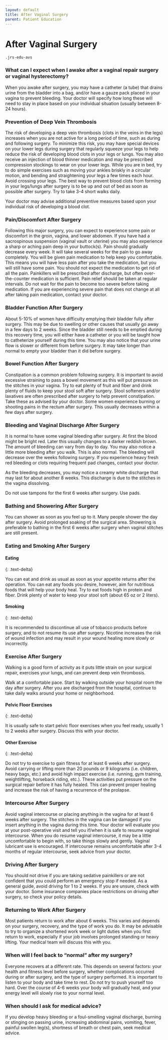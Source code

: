 ```yaml
---
layout: default
title: After Vaginal Surgery
parent: Patient Education
---
```


# After Vaginal Surgery

`.jrs-edu-avs`


### What can I expect when I awake after a vaginal repair surgery or vaginal hysterectomy?
When you awake after surgery, you may have a catheter (a tube) that drains urine from the bladder into a bag, and/or have a gauze pack placed in your vagina to prevent bleeding. Your doctor will specify how long these will need to stay in place based on your individual situation (usually between 8-24 hours).

### Prevention of Deep Vein Thrombosis
The risk of developing a deep vein thrombosis (clots in the veins in the legs) increases when you are not active for a long period of time, such as during and following surgery. To minimize this risk, you may have special devices on your lower legs during surgery that regularly squeeze your legs to help reduce the risk of developing blood clots in your legs or lungs. You may also receive an injection of blood thinner medication and may be prescribed compression stockings to wear on your lower legs. While you are in bed, try to do simple exercises such as moving your ankles briskly in a circular motion, and bending and straightening your legs a few times each hour. Avoid crossing your legs. The best way to prevent blood clots from forming in your legs/lungs after surgery is to be up and out of bed as soon as possible after surgery. Try to take 3-4 short walks daily.

Your doctor may advise additional preventive measures based upon your individual risk of developing a blood clot.

### Pain/Discomfort After Surgery
Following this major surgery, you can expect to experience some pain or discomfort in the groin, vagina, and lower abdomen. If you have had a sacrospinous suspension (vaginal vault or uterine) you may also experience a sharp or aching pain deep in your buttock(s). Pain should gradually decrease every week. It will take several weeks for the pain to go away completely. You will be given pain medication to help keep you comfortable. This means you will have less pain after you take the medication, but you will still have some pain. You should not expect the medication to get rid of all the pain. Painkillers will be prescribed after discharge, but often over-the-counter medication is sufficient. Pain relief should be taken at regular intervals. Do not wait for the pain to become too severe before taking medication. If you are experiencing severe pain that does not change at all after taking pain medication, contact your doctor.

### Bladder Function After Surgery
About 5-10% of women have difficulty emptying their bladder fully after surgery. This may be due to swelling or other causes that usually go away in a few days to 2 weeks. Since the bladder still needs to be emptied during this recovery time, you will either have a catheter or you will be taught how to catheterize yourself during this time.  You may also notice that your urine flow is slower or different from before surgery. It may take longer than normal to empty your bladder than it did before surgery.

### Bowel Function After Surgery
Constipation is a common problem following surgery. It is important to avoid excessive straining to pass a bowel movement as this will put pressure on the stitches in your vagina. Try to eat plenty of fruit and fiber and drink plenty of fluids to keep your stool soft after surgery. Stool softeners and/or laxatives are often prescribed after surgery to help prevent constipation. Take these as advised by your doctor. Some women experience burning or shooting pains in the rectum after surgery. This usually decreases within a few days after surgery.

### Bleeding and Vaginal Discharge After Surgery
It is normal to have some vaginal bleeding after surgery. At first the blood might be bright red. Later this usually changes to a darker reddish brown. The amount of bleeding can vary from day to day. You may also notice a little more bleeding after you walk. This is also normal. The bleeding will decrease over the weeks following surgery. If you experience heavy fresh red bleeding or clots requiring frequent pad changes, contact your doctor.

As the bleeding decreases, you may notice a creamy white discharge that may last for about another 8 weeks. This discharge is due to the stitches in the vagina dissolving.

Do not use tampons for the first 6 weeks after surgery. Use pads.

### Bathing and Showering After Surgery
You can shower as soon as you feel up to it. Many people shower the day after surgery. Avoid prolonged soaking of the surgical area. Showering is preferable to bathing in the first 6 weeks after surgery when vaginal stitches are still present.

### Eating and Smoking After Surgery
#### Eating
{: .text-delta}

You can eat and drink as usual as soon as your appetite returns after the operation. You can eat any foods you desire, however, aim for nutritious foods that will help your body heal. Try to eat foods high in protein and fiber. Drink plenty of water to keep your stool soft (about 65 oz or 2 liters).

#### Smoking
{: .text-delta}

It is recommended to discontinue all use of tobacco products before surgery, and to not resume its use after surgery. Nicotine increases the risk of wound infection and may result in your wound healing more slowly or incorrectly.

### Exercise After Surgery

Walking is a good form of activity as it puts little strain on your surgical repair, exercises your lungs, and can prevent deep vein thrombosis.

Walk at a comfortable pace. Start by walking outside your hospital room the day after surgery. After you are discharged from the hospital, continue to take daily walks around your home or neighborhood.

#### Pelvic Floor Exercises
{: .text-delta}

It is usually safe to start pelvic floor exercises when you feel ready, usually 1 to 2 weeks after surgery. Discuss this with your doctor.

#### Other Exercise
{: .text-delta}

Do not try to exercise to gain fitness for at least 6 weeks after surgery. Avoid carrying or lifting more than 20 pounds or 9 kilograms (i.e. children, heavy bags, etc.) and avoid high impact exercise (i.e. running, gym training, weightlifting, horseback riding, etc.). These activities put pressure on the surgical repair before it has fully healed. This can prevent proper healing and increase the risk of having a recurrence of the prolapse.

### Intercourse After Surgery
Avoid vaginal intercourse or placing anything in the vagina for at least 6 weeks after surgery. The stitches in the vagina can be damaged if you insert anything in the vagina during this time. Your doctor will evaluate you at your post-operative visit and tell you if/when it is safe to resume vaginal intercourse. When you do resume vaginal intercourse, it may be a little uncomfortable to begin with, so take things slowly and gently. Vaginal lubricant use is encouraged. If intercourse remains uncomfortable after 3-4 months of regular intercourse, seek advice from your doctor.

### Driving After Surgery
You should not drive if you are taking sedative painkillers or are not confident that you could perform an emergency stop if needed. As a general guide, avoid driving for 1 to 2 weeks. If you are unsure, check with your doctor. Some insurance companies place restrictions on driving after surgery, so check your policy details.

### Returning to Work After Surgery
Most patients return to work after about 6 weeks. This varies and depends on your surgery, recovery, and the type of work you do. It may be advisable to try to organize a shortened work week or light duties when you first return to work, especially if your job involves prolonged standing or heavy lifting. Your medical team will discuss this with you.

### When will I feel back to “normal” after my surgery?
Everyone recovers at a different rate. This depends on several factors: your health and fitness level before surgery, whether complications occurred during or after surgery, and the type of surgery performed. It is important to listen to your body and take time to rest. Do not try to push yourself too hard. Over the course of 4-6 weeks your body will gradually heal, and your energy level will slowly rise to your normal level.

### When should I ask for medical advice?
If you develop heavy bleeding or a foul-smelling vaginal discharge, burning or stinging on passing urine, increasing abdominal pains, vomiting, fever, painful swollen leg(s), shortness of breath or chest pain, seek medical advice.